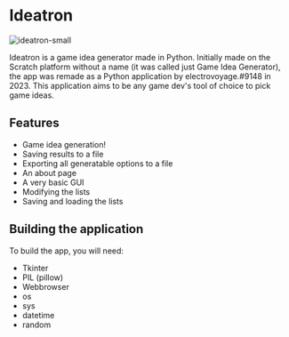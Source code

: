 # Ideatron
![ideatron-small](https://user-images.githubusercontent.com/75689188/232279433-379836da-76ba-40fd-953e-2c2f1b8797a0.png)

Ideatron is a game idea generator made in Python. Initially made on the Scratch platform without a name (it was called just Game Idea Generator), the app was remade as a Python application by electrovoyage.#9148 in 2023. This application aims to be any game dev's tool of choice to pick game ideas.
## Features
* Game idea generation!
* Saving results to a file
* Exporting all generatable options to a file
* An about page
* A very basic GUI
* Modifying the lists
* Saving and loading the lists
## Building the application
To build the app, you will need:
* Tkinter
* PIL (pillow)
* Webbrowser
* os
* sys
* datetime
* random
